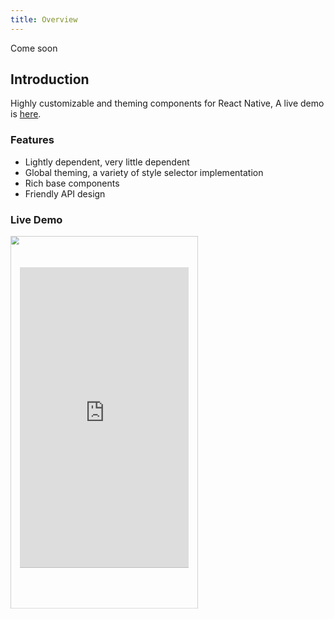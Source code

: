 ```yaml
---
title: Overview
---
```

Come soon

## Introduction

Highly customizable and theming components for React Native, A live demo is [here](https://blankapp.github.io/examples/UIExplorer/index.html).

### Features

- Lightly dependent, very little dependent
- Global theming, a variety of style selector implementation
- Rich base components
- Friendly API design

### Live Demo

<div style="width: 400px; height: 795px; transform: scale(0.75); transform-origin: 0 0;">
  <img style="width: 400px; height: 795px;" src="/assets/images/nexus5_black.png" />
  <iframe
    style="position: absolute; overflow: hidden; z-index: 1000; background-color: rgb(0, 0, 0); width: 360px; height: 640px; top: 67px; left: 20px;"
    src="https://blankapp.github.io/examples/UIExplorer/index.html"
    width="300px"
    height="597px"
    frameborder="0"
    scrolling="no"
  />
</div>

## Quick Start

### Prerequisites

Before starting make sure you have:

- Installed [Yarn](https://yarnpkg.com/)
- Installed [React Native](https://facebook.github.io/react-native/)

### Installation

Create a new React Native App:

```bash
$ react-native init HelloWorld
$ cd HelloWorld
```

Install @blankapp/ui and link in your project:

```bash
$ yarn add @blankapp/ui
```

Now, simply copy the following to your index.ios.js file of React Native project:

``` js
import React, { Component } from 'react';
import { AppRegistry } from 'react-native';
import Theme, {
  ThemeProvider,
  Screen,
  Text,
} from '@blankapp/ui';

const drakTheme = {
  'Screen': { backgroundColor: 'black' },
  'Text': { color: 'white' },
};

Theme.registerTheme('dark', drakTheme);

class Examples extends Component {
  render() {
    return (
      <ThemeProvider theme={'dark'}>
        <Screen>
          <Text>Hello World</Text>
        </Screen>
      </ThemeProvider>
    );
  }
}

AppRegistry.registerComponent('Examples', () => Examples);
```

### Run the new app

- Running on Android:

  ```
  $ react-native run-android
  $ adb reverse tcp:8081 tcp:8081   # required to ensure the Android app can
  ```

- Running on iOS:

  ```
  $ react-native run-ios
  ```
